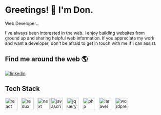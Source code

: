 # Greetings! 👋 I'm Don.

Web Developer...

I've always been interested in the web. I enjoy building websites from ground up and sharing helpful web information.
If you appreciate my work and want a developer, don't be afraid to get in touch with me if I can assist.

## Find me around the web 🌎
[![linkedin](https://img.shields.io/badge/linkedin-0A66C2?style=for-the-badge&logo=linkedin&logoColor=white)](https://www.linkedin.com/in/dooyong-nsaako/)


## Tech Stack

<img align="left" alt="react" width="40px" style="padding-right:10px;" src="https://cdn.jsdelivr.net/gh/devicons/devicon/icons/react/react-original.svg" />

<img align="left" alt="redux" width="40px" style="padding-right:10px;" src="https://cdn.jsdelivr.net/gh/devicons/devicon/icons/redux/redux-original.svg" />

<img align="left" alt="next" width="40px" src="https://cdn.jsdelivr.net/gh/devicons/devicon/icons/nextjs/nextjs-original.svg" />
          
<img align="left" alt="javascript" width="40px" style="padding-right:10px;" src="https://cdn.jsdelivr.net/gh/devicons/devicon/icons/javascript/javascript-original.svg" />

<img align="left" alt="jquery" width="40px" style="padding-right:10px;" src="https://cdn.jsdelivr.net/gh/devicons/devicon/icons/jquery/jquery-plain-wordmark.svg" />

<img align="left" alt="php" width="40px" style="padding-right:10px;" src="https://cdn.jsdelivr.net/gh/devicons/devicon/icons/php/php-plain.svg" />

<img align="left" alt="laravel" width="40px" style="padding-right:10px;" src="https://cdn.jsdelivr.net/gh/devicons/devicon/icons/laravel/laravel-plain-wordmark.svg" />

<img align="left" alt="wordpress" width="40px" style="padding-right:10px;" src="https://cdn.jsdelivr.net/gh/devicons/devicon/icons/wordpress/wordpress-plain-wordmark.svg" />
          
 
